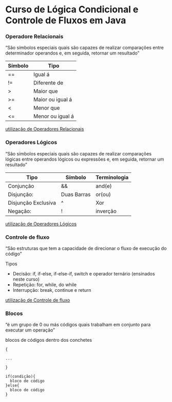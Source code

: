 # Curso de Lógica Condicional e Controle de Fluxos em Java

### Operadore Relacionais

“São símbolos especiais quais são capazes de realizar comparações entre determinador operandos e, em seguida, retornar um resultado”

| Símbolo | Tipo | 
|--- |--- |
| == | Igual á | 
| != | Diferente de | 
| > | Maior que | 
| >= | Maior ou igual á | 
| < | Menor que | 
| <= | Menor ou igual á | 

[utilização de Operadores Relacionais](https://github.com/Brunarquino/curso-logica-condicional-e-controle-de-fluxos-em-java/blob/master/src/dio/operadoresRelacionais/Main.java)


### Operadores Lógicos

“São símbolos especiais quais são capazes de realizar comparações lógicas entre operandos lógicos ou expressões e, em seguida, retornar um resultado”

| Tipo | Símbolo | Terminologia | 
|--- |--- |--- |
| Conjunção | && | and(e) |
| Disjunção: | Duas Barras | or(ou)  |
| Disjunção Exclusiva | ^ | Xor |
| Negação: | ! | inverção |


[utilização de Operadores Lógicos](https://github.com/Brunarquino/curso-logica-condicional-e-controle-de-fluxos-em-java/blob/master/src/dio/operadoresLogicos/Main.java)

### Controle de fluxo
“São estruturas que tem a capacidade de direcionar o fluxo de execução do código”

Tipos
 - Decisão: if, if-else, if-else-if, switch e operador ternário (ensinados neste curso)
 - Repetição: for, while, do while
 - Interrupção: break, continue e return

[utilização de Controle de fluxo](https://github.com/Brunarquino/curso-logica-condicional-e-controle-de-fluxos-em-java/blob/master/src/dio/controleDeFluxo/Main.java)

### Blocos
“é um grupo de 0 ou más códigos quais trabalham em conjunto para executar um operação”

blocos de códigos dentro dos conchetes

```
{

...

}

if(condição){
  bloco de código
}else{
  bloco de código
}

